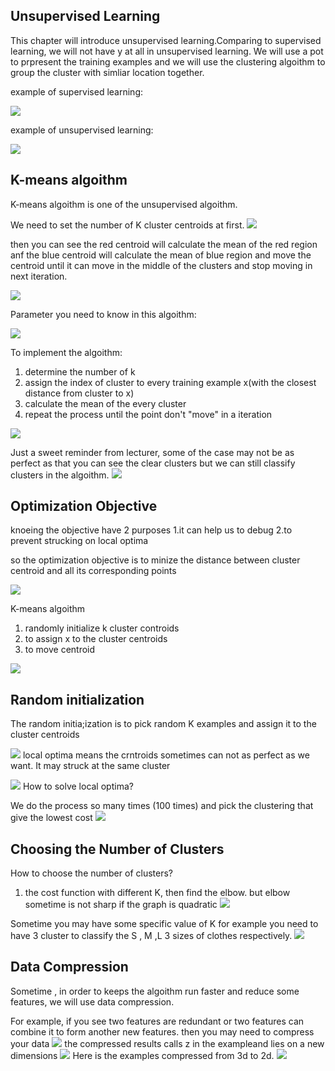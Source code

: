 ## Unsupervised Learning 
This chapter will introduce unsupervised learning.Comparing to supervised learning, we will not have y at all in unsupervised learning. We will use a pot to prpresent the training examples and we will use the clustering algoithm to group the cluster with simliar location together.

example of supervised learning:

![](picture/ch8_2.jpg)

example of unsupervised learning:

![](picture/ch8_1.png)

## K-means algoithm
K-means algoithm is one of the unsupervised algoithm.

We need to set the number of K cluster centroids at first. 
![](picture/ch8_3.png)

then you can see the red centroid will calculate the mean of the red region anf the blue centroid will calculate the mean of blue region and move the centroid until it can move in the middle of the clusters and stop moving in next iteration.

![](picture/ch8_3.jpg)

Parameter you need to know in this algoithm:

![](picture/ch8_4.png)

To implement the algoithm:
1. determine the number of k
2. assign the index of cluster to every training example x(with the closest distance from cluster to x)
3. calculate the mean of the every cluster
4. repeat the process until the point don't "move" in a iteration

![](picture/ch8_5.png)

Just a sweet reminder from lecturer, some of the case may not be as perfect as that you can see the clear clusters but we can still classify clusters in the algoithm.
![](picture/ch8_6.png)
## Optimization Objective
knoeing the objective have 2 purposes
1.it can help us to debug 
2.to prevent strucking on local optima

so the optimization objective is to minize the distance between cluster centroid and all its corresponding points

![](picture/ch8_7.jpeg)

K-means algoithm 
1. randomly initialize k cluster controids
2. to assign x to the cluster centroids
3. to move centroid

![](picture/ch8_8.jpeg)
## Random initialization
The random initia;ization is to pick random K examples and assign it to the cluster centroids

![](picture/ch8_9.jpeg)
local optima means the crntroids sometimes can not as perfect as we want. It may struck at the same cluster

![](picture/ch8_10.jpeg)
How to solve local optima?

We do the process so many times (100 times) and pick the clustering that give the lowest cost
![](picture/ch8_11.jpeg)
## Choosing the Number of Clusters
How to choose the number of clusters?
1. the cost function with different K, then find the elbow.
but elbow sometime is not sharp if the graph is quadratic
![](picture/ch8_12.jpeg)

Sometime you may have some specific value of K for example you need to have 3 cluster to classify the S , M ,L 
3 sizes of clothes respectively.
![](picture/ch8_13.jpeg)
## Data Compression
Sometime , in order to keeps the algoithm run faster and reduce some features, we will use data compression.

For example, if you see two features are redundant or two features can combine it to form another new features. then you may need to compress your data
![](picture/ch8_14.jpeg)
the compressed results calls z in the exampleand lies on a new dimensions
![](picture/ch8_15.jpeg)
Here is the examples compressed from 3d to 2d.
![](picture/ch8_16.jpeg)